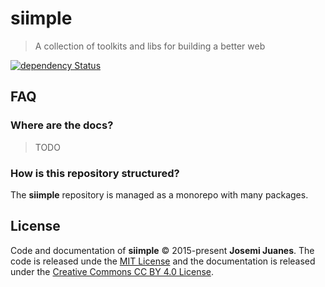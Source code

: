 # siimple

> A collection of toolkits and libs for building a better web

[![dependency Status](https://david-dm.org/siimple/siimple/status.svg?style=flat-square)](https://david-dm.org/siimple/siimple)

## FAQ

### Where are the docs?

> TODO

### How is this repository structured?

The **siimple** repository is managed as a monorepo with many packages.


## License

Code and documentation of **siimple** &copy; 2015-present **Josemi Juanes**. 
The code is released unde the [MIT License](LICENSE) and the documentation is released under the [Creative Commons CC BY 4.0 License](https://creativecommons.org/licenses/by/4.0/).

